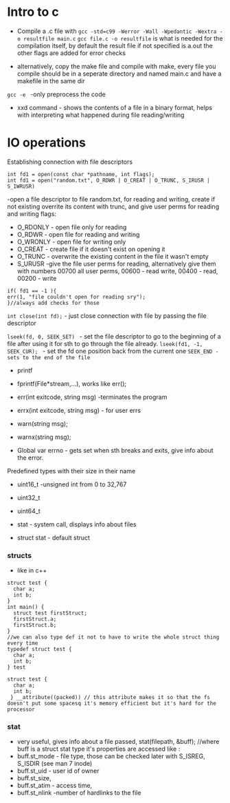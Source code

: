 # Intro to c #


- Compile a .c file with
``` gcc -std=c99 -Werror -Wall -Wpedantic -Wextra -o resultfile main.c ```
``` gcc file.c -o resultfile ``` is what is needed for the compilation itself, by default the result file if not specified is a.out
the other flags are added for error checks

- alternatively, copy the make file and compile with make, every file you compile should be in a seperate directory and named main.c and have a makefile in the same dir

```gcc -e ``` -only preprocess the code

- xxd command - shows the contents of a file in a binary format, helps with interpreting what happened during file reading/writing

# IO operations #

Establishing connection with file descriptors
```
int fd1 = open(const char *pathname, int flags);
int fd1 = open("random.txt", O_RDWR | O_CREAT | O_TRUNC, S_IRUSR | S_IWRUSR)
```
-open a file descriptor to file random.txt, for reading and writing, create if not existing overrite its content with trunc, and give user perms for reading and writing
flags:
- O_RDONLY - open file only for reading
- O_RDWR - open file for reading and writing
- O_WRONLY - open file for writing only
- O_CREAT - create file if it doesn't exist on opening it
- O_TRUNC - overwrite the existing content in the file it wasn't empty
- S_URUSR -give the file user perms for reading, alternatively give them with numbers 00700 all user perms, 00600 - read write, 00400 - read, 00200 - write
```
if( fd1 == -1 ){
err(1, "file couldn't open for reading sry");
}//always add checks for those
```

```int close(int fd);``` - just close connection with file by passing the file descriptor 

```lseek(fd, 0, SEEK_SET) ``` - set the file descriptor to go to the beginning of a file after using it for sth to go through the file already.
```lseek(fd1, -1, SEEK_CUR); ``` - set the fd one position back from the current one
```SEEK_END - sets to the end of the file```

- printf
- fprintf(File*stream,...), works like err();

- err(int exitcode, string msg) -terminates the program
- errx(int exitcode, string msg) - for user errs
- warn(string msg);
- warnx(string msg);
- Global var errno - gets set when sth breaks and exits, give info about the error.

Predefined types with their size in their name
- uint16_t -unsigned int from 0 to 32,767
- uint32_t
- uint64_t

- stat - system call, displays info about files
- struct stat - default struct 

### structs ### 
- like in c++
```
struct test {
  char a;
  int b;
}
int main() {
  struct test firstStruct;
  firstStruct.a;
  firstStruct.b;
}
//we can also type def it not to have to write the whole struct thing every time
typedef struct test {
  char a;
  int b;
} test

struct test {
  char a;
  int b;
 } __attribute((packed)) // this attribute makes it so that the fs doesn't put some spacesq it's memory efficient but it's hard for the processor
```
### stat ###
- very useful, gives info about a file passed, 
stat(filepath, &buff); //where buff is a struct stat type
it's properties are accessed like :
- buff.st_mode - file type, those can be checked later with S_ISREG, S_ISDIR (see man 7 inode)
- buff.st_uid - user id of owner
- buff.st_size,
- buff.st_atim - access time,
- buff.st_nlink -number of hardlinks to the file
